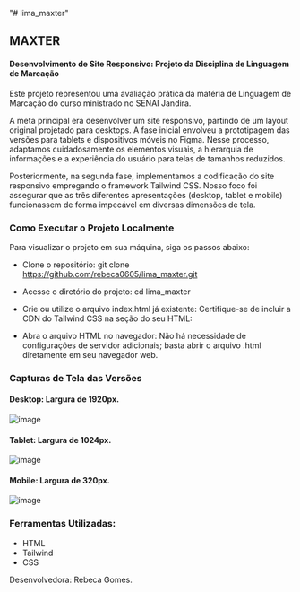 "# lima_maxter" 
## MAXTER
#### Desenvolvimento de Site Responsivo: Projeto da Disciplina de Linguagem de Marcação

Este projeto representou uma avaliação prática da matéria de Linguagem de Marcação do curso ministrado no SENAI Jandira.

A meta principal era desenvolver um site responsivo, partindo de um layout original projetado para desktops. A fase inicial envolveu a prototipagem das versões para tablets e dispositivos móveis no Figma. Nesse processo, adaptamos cuidadosamente os elementos visuais, a hierarquia de informações e a experiência do usuário para telas de tamanhos reduzidos.

Posteriormente, na segunda fase, implementamos a codificação do site responsivo empregando o framework Tailwind CSS. Nosso foco foi assegurar que as três diferentes apresentações (desktop, tablet e mobile) funcionassem de forma impecável em diversas dimensões de tela.

### Como Executar o Projeto Localmente
Para visualizar o projeto em sua máquina, siga os passos abaixo:

- Clone o repositório: 
git clone https://github.com/rebeca0605/lima_maxter.git

- Acesse o diretório do projeto: cd lima_maxter

- Crie ou utilize o arquivo index.html já existente: Certifique-se de incluir a CDN do Tailwind CSS na seção <head> do seu HTML: <script src="https://cdn.tailwindcss.com"></script>

- Abra o arquivo HTML no navegador: 
Não há necessidade de configurações de servidor adicionais; basta abrir o arquivo .html diretamente em seu navegador web.

### Capturas de Tela das Versões
#### Desktop: Largura de 1920px.
![image](https://github.com/user-attachments/assets/a889f03f-2cae-4bc5-9303-ae4d52ad838f)

#### Tablet: Largura de 1024px.
![image](https://github.com/user-attachments/assets/724dc3c2-4dad-485e-ab2d-1ea14039fafe)

#### Mobile: Largura de 320px.
![image](https://github.com/user-attachments/assets/285ece47-a5f1-4ede-9aca-bfbf8dc3d25f)

### Ferramentas Utilizadas:
- HTML
- Tailwind 
- CSS

Desenvolvedora:
Rebeca Gomes.

